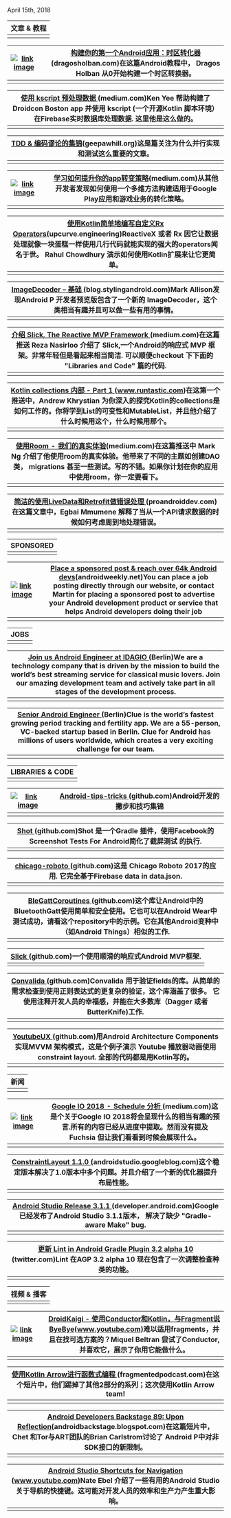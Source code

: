 April 15th, 2018

| 文章 & 教程 |
| ------- |
|         |

| [![link image](http://upload-images.jianshu.io/upload_images/3509189-d28e9a45db9b89bc.png?imageMogr2/auto-orient/strip%7CimageView2/2/w/1240)](https://dragosholban.com/2018/02/24/build-your-first-android-app-a-time-zone-converter/) |      | [构建你的第一个Android应用：时区转化器](https://dragosholban.com/2018/02/24/build-your-first-android-app-a-time-zone-converter/)(dragosholban.com)在这篇Android教程中， Dragos Holban 从0开始构建一个时区转换器。 |
| ---------------------------------------- | ---- | ---------------------------------------- |
|                                          |      |                                          |

| [使用 kscript 预处理数据 ](https://medium.com/@kenkyee/using-kotlin-kscript-for-preprocessing-data-1dbff4eae292)(medium.com)Ken Yee 帮助构建了Droidcon Boston app 并使用 kscript (一个开源Kotlin 脚本环境）在Firebase实时数据库处理数据. 这里他是这么做的。 |
| ---------------------------------------- |
|                                          |

| [TDD & 编码谬论的集锦](http://geepawhill.org/tdd-the-lump-of-coding-fallacy/)(geepawhill.org)这是篇关注为什么并行实现和测试这么重要的文章。 |
| ---------------------------------------- |
|                                          |

| [![link image](http://upload-images.jianshu.io/upload_images/3509189-d030c79791489735.png?imageMogr2/auto-orient/strip%7CimageView2/2/w/1240)](https://medium.com/googleplaydev/increase-conversions-in-your-android-app-with-a-multidimensional-approach-e9dd5c659528) |      | [学习如何提升你的app转变策略](https://medium.com/googleplaydev/increase-conversions-in-your-android-app-with-a-multidimensional-approach-e9dd5c659528)(medium.com)从其他开发者发现如何使用一个多维方法构建适用于Google Play应用和游戏业务的转化策略。 |
| ---------------------------------------- | ---- | ---------------------------------------- |
|                                          |      |                                          |

| [使用Kotlin简单地编写自定义Rx Operators](https://upcurve.engineering/custom-rx-operators-kotlin/)(upcurve.engineering)ReactiveX 或者 Rx 因它让数据处理就像一块蛋糕一样使用几行代码就能实现的强大的operators闻名于世。 Rahul Chowdhury 演示如何使用Kotlin扩展来让它更简单。 |
| ---------------------------------------- |
|                                          |

| [ImageDecoder – 基础 ](https://blog.stylingandroid.com/imagedecoder-part-1/)(blog.stylingandroid.com)Mark Allison发现Android P 开发者预览版包含了一个新的 ImageDecoder，这个类相当有趣并且可以做一些有用的事情。 |
| ---------------------------------------- |
|                                          |

| [介绍 Slick, The Reactive MVP Framework ](https://medium.com/@m.reza.nasirloo/introducing-slick-the-reactive-mvp-framework-b083222db5f9)(medium.com)在这篇推送 Reza Nasirloo 介绍了 Slick,一个Android的响应式 MVP 框架。非常年轻但是看起来相当简洁. 可以顺便checkout 下下面的 "Libraries and Code" 篇的代码. |
| ---------------------------------------- |
|                                          |

| [Kotlin collections 内部 - Part 1 ](https://www.runtastic.com/blog/en/kotlin-collections-inside-part-1/)(www.runtastic.com)在这第一个推送中，Andrew Khrystian 为你深入的探究Kotlin的collections是如何工作的。你将学到List的可变性和MutableList，并且他介绍了什么时候用这个，什么时候用那个。 |
| ---------------------------------------- |
|                                          |

| [使用Room  -  我们的真实体验](https://medium.com/@markchristopherng/using-room-our-real-life-experience-b1e4875cb2f1)(medium.com)在这篇推送中 Mark Ng 介绍了他使用room的真实体验。他带来了不同的主题如创建DAO类， migrations 甚至一些测试。写的不错。如果你计划在你的应用中使用room，你一定要看下。 |
| ---------------------------------------- |
|                                          |

| [简洁的使用LiveData和Retrofit做错误处理 ](https://proandroiddev.com/concise-error-handling-with-livedata-and-retrofit-15937ceb555b)(proandroiddev.com)在这篇文章中，Egbai Mmumene 解释了当从一个API请求数据的时候如何考虑周到地处理错误。 |
| ---------------------------------------- |
|                                          |

| SPONSORED |
| --------- |
|           |

| [![link image](http://upload-images.jianshu.io/upload_images/3509189-3b8a2da1dbb0c637.png?imageMogr2/auto-orient/strip%7CimageView2/2/w/1240)](http://androidweekly.net/jobs/new) |      | [Place a sponsored post & reach over 64k Android devs](http://androidweekly.net/jobs/new)(androidweekly.net)You can place a job posting directly through our website, or contact Martin for placing a sponsored post to advertise your Android development product or service that helps Android developers doing their job |
| ---------------------------------------- | ---- | ---------------------------------------- |
|                                          |      |                                          |

| JOBS |
| ---- |
|      |

| [Join us Android Engineer at IDAGIO ](https://idagio-jobs.personio.de/job/22339)(Berlin)We are a technology company that is driven by the mission to build the world’s best streaming service for classical music lovers. Join our amazing development team and actively take part in all stages of the development process. |
| ---------------------------------------- |
|                                          |

| [Senior Android Engineer ](https://clue.workable.com/jobs/686950)(Berlin)Clue is the world’s fastest growing period tracking and fertility app. We are a 55-person, VC-­backed startup based in Berlin. Clue for Android has millions of users worldwide, which creates a very exciting challenge for our team. |
| ---------------------------------------- |
|                                          |

| LIBRARIES & CODE |
| ---------------- |
|                  |

| [![link image](http://upload-images.jianshu.io/upload_images/3509189-0a05479703ac132d.png?imageMogr2/auto-orient/strip%7CimageView2/2/w/1240)](https://github.com/nisrulz/android-tips-tricks) |      | [Android-tips-tricks ](https://github.com/nisrulz/android-tips-tricks)(github.com)Android开发的撇步和技巧集锦 |
| ---------------------------------------- | ---- | ---------------------------------------- |
|                                          |      |                                          |

| [Shot ](https://github.com/Karumi/Shot)(github.com)Shot 是一个Gradle 插件，使用Facebook的Screenshot Tests For Android简化了截屏测试 的执行. |
| ---------------------------------------- |
|                                          |

| [chicago-roboto ](https://github.com/rharter/chicago-roboto)(github.com)这是 Chicago Roboto 2017的应用. 它完全基于Firebase data in data.json. |
| ---------------------------------------- |
|                                          |

| [BleGattCoroutines ](https://github.com/Beepiz/BleGattCoroutines)(github.com)这个库让Android中的BluetoothGatt使用简单和安全使用。它也可以在Android Wear中测试成功，请看这个repository中的示例。它在其他Android变种中（如Android Things）相似的工作. |
| ---------------------------------------- |
|                                          |

| [Slick ](https://github.com/MRezaNasirloo/Slick)(github.com)一个使用顺滑的响应式Android MVP框架. |
| ---------------------------------------- |
|                                          |

| [Convalida ](https://github.com/WellingtonCosta/convalida)(github.com)Convalida 用于验证fields的库。从简单的需求检查到使用正则表达式的更复杂的验证，这个库涵盖了很多。 它使用注释开发人员的幸福感，并能在大多数库（Dagger 或者 ButterKnife)工作. |
| ---------------------------------------- |
|                                          |

| [YoutubeUX ](https://github.com/burhanrashid52/YoutubeUX)(github.com)用Android Architecture Components实现MVVM 架构模式，这是个例子演示 Youtube 播放器动画使用 constraint layout. 全部的代码都是用Kotlin写的。 |
| ---------------------------------------- |
|                                          |

| 新闻   |
| ---- |
|      |

| [![link image](http://upload-images.jianshu.io/upload_images/3509189-2afa863ec9befccd.png?imageMogr2/auto-orient/strip%7CimageView2/2/w/1240)](https://medium.com/@elye.project/google-io-2018-schedule-analysis-1085e9ae1d4f) |      | [Google IO 2018  -  Schedule 分析 ](https://medium.com/@elye.project/google-io-2018-schedule-analysis-1085e9ae1d4f)(medium.com)这是个关于Google IO 2018将会呈现什么的相当有趣的预言.所有的内容已经从进度中提取。然而没有提及 Fuchsia 但让我们看看到时候会展现什么。 |
| ---------------------------------------- | ---- | ---------------------------------------- |
|                                          |      |                                          |

| [ConstraintLayout 1.1.0 ](https://androidstudio.googleblog.com/2018/04/constraintlayout-110.html)(androidstudio.googleblog.com)这个稳定版本解决了1.0版本中多个问题。并且介绍了一个新的优化器提升布局性能。 |
| ---------------------------------------- |
|                                          |

| [Android Studio Release 3.1.1 ](https://developer.android.com/studio/releases/index.html#3-1-0)(developer.android.com)Google已经发布了Android Studio 3.1.1版本， 解决了缺少 "Gradle-aware Make" bug. |
| ---------------------------------------- |
|                                          |

| [更新 Lint in Android Gradle Plugin 3.2 alpha 10 ](https://twitter.com/JakeWharton/status/983449849415847936?s=03)(twitter.com)Lint 在AGP 3.2 alpha 10 现在包含了一次调整检查种类的功能。 |
| ---------------------------------------- |
|                                          |

| 视频 & 播客 |
| ------- |
|         |

| [![link image](http://upload-images.jianshu.io/upload_images/3509189-968fdf9148288156.png?imageMogr2/auto-orient/strip%7CimageView2/2/w/1240)](https://www.youtube.com/watch?v=rsmvQBGJYcM) |      | [DroidKaigi - 使用Conductor和Kotlin，与Fragment说ByeBye](https://www.youtube.com/watch?v=rsmvQBGJYcM)(www.youtube.com)难以适用fragments，并且在找可选方案的？Miquel Beltran 尝试了Conductor, 并喜欢它，展示了你用它能做什么。 |
| ---------------------------------------- | ---- | ---------------------------------------- |
|                                          |      |                                          |

| [使用Kotlin Arrow进行函数式编程 ](http://fragmentedpodcast.com/episodes/120/)(fragmentedpodcast.com)在这个短片中，他们踢掉了其他2部分的系列；这次使用Kotlin Arrow team! |
| ---------------------------------------- |
|                                          |

| [Android Developers Backstage 89: Upon Reflection](http://androidbackstage.blogspot.com/2018/04/episode-89-upon-reflection.html)(androidbackstage.blogspot.com)在这篇短片中，Chet 和Tor与ART团队的Brian Carlstrom讨论了 Android P中对非SDK接口的新限制。 |
| ---------------------------------------- |
|                                          |

| [Android Studio Shortcuts for Navigation ](https://www.youtube.com/watch?v=989HjIZkM-4&feature=youtu.be)(www.youtube.com)Nate Ebel 介绍了一些有用的Android Studio 关于导航的快捷键。这可能对开发人员的效率和生产力产生重大影响。 |
| ---------------------------------------- |
|                                          |
